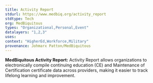 ```yaml
---
title: Activity Report
stdurl: https://www.medbiq.org/activity_report
stdtype: Tech
org: MedBiquitous
types: "Organizational,Personal,Event"
datalayers: "1,2,3"
uses:
context: "HigherEd,Workforce,Military"
provenance: Johmarx Patton/MedBiquitous
---
```

**MedBiquitous Activity Report:** Activity Report allows organizations to electronically compile continuing education (CE) and Maintenance of Certification certificate data across providers, making it easier to track lifelong learning and improvement.
